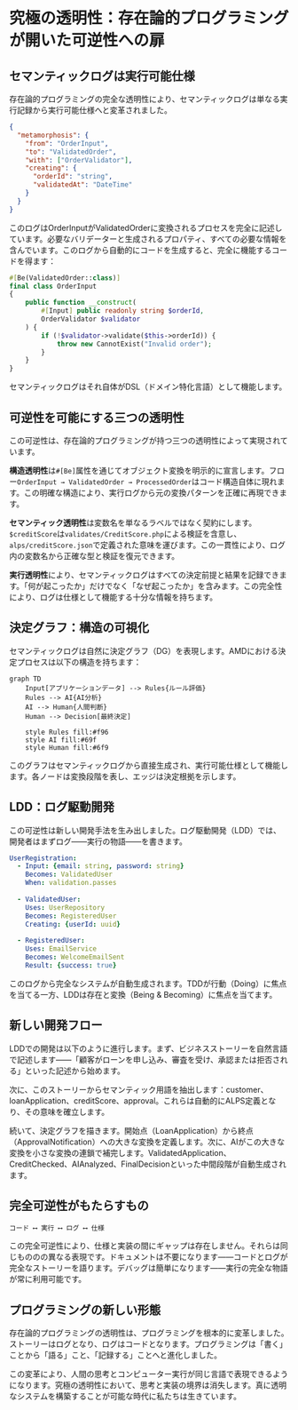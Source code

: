# 究極の透明性：存在論的プログラミングが開いた可逆性への扉

## セマンティックログは実行可能仕様

存在論的プログラミングの完全な透明性により、セマンティックログは単なる実行記録から実行可能仕様へと変革されました。

```json
{
  "metamorphosis": {
    "from": "OrderInput",
    "to": "ValidatedOrder",
    "with": ["OrderValidator"],
    "creating": {
      "orderId": "string",
      "validatedAt": "DateTime"
    }
  }
}
```

このログはOrderInputがValidatedOrderに変換されるプロセスを完全に記述しています。必要なバリデーターと生成されるプロパティ、すべての必要な情報を含んでいます。このログから自動的にコードを生成すると、完全に機能するコードを得ます：

```php
#[Be(ValidatedOrder::class)]
final class OrderInput
{
    public function __construct(
        #[Input] public readonly string $orderId,
        OrderValidator $validator
    ) {
        if (!$validator->validate($this->orderId)) {
            throw new CannotExist("Invalid order");
        }
    }
}
```

セマンティックログはそれ自体がDSL（ドメイン特化言語）として機能します。

## 可逆性を可能にする三つの透明性

この可逆性は、存在論的プログラミングが持つ三つの透明性によって実現されています。

**構造透明性**は`#[Be]`属性を通じてオブジェクト変換を明示的に宣言します。フロー`OrderInput → ValidatedOrder → ProcessedOrder`はコード構造自体に現れます。この明確な構造により、実行ログから元の変換パターンを正確に再現できます。

**セマンティック透明性**は変数名を単なるラベルではなく契約にします。`$creditScore`は`validates/CreditScore.php`による検証を含意し、`alps/creditScore.json`で定義された意味を運びます。この一貫性により、ログ内の変数名から正確な型と検証を復元できます。

**実行透明性**により、セマンティックログはすべての決定前提と結果を記録できます。「何が起こったか」だけでなく「なぜ起こったか」を含みます。この完全性により、ログは仕様として機能する十分な情報を持ちます。

## 決定グラフ：構造の可視化

セマンティックログは自然に決定グラフ（DG）を表現します。AMDにおける決定プロセスは以下の構造を持ちます：

```mermaid
graph TD
    Input[アプリケーションデータ] --> Rules{ルール評価}
    Rules --> AI{AI分析}
    AI --> Human{人間判断}
    Human --> Decision[最終決定]
    
    style Rules fill:#f96
    style AI fill:#69f
    style Human fill:#6f9
```

このグラフはセマンティックログから直接生成され、実行可能仕様として機能します。各ノードは変換段階を表し、エッジは決定根拠を示します。

## LDD：ログ駆動開発

この可逆性は新しい開発手法を生み出しました。ログ駆動開発（LDD）では、開発者はまずログ——実行の物語——を書きます。

```yaml
UserRegistration:
  - Input: {email: string, password: string}
    Becomes: ValidatedUser
    When: validation.passes
    
  - ValidatedUser:
    Uses: UserRepository
    Becomes: RegisteredUser
    Creating: {userId: uuid}
    
  - RegisteredUser:
    Uses: EmailService
    Becomes: WelcomeEmailSent
    Result: {success: true}
```

このログから完全なシステムが自動生成されます。TDDが行動（Doing）に焦点を当てる一方、LDDは存在と変換（Being & Becoming）に焦点を当てます。

## 新しい開発フロー

LDDでの開発は以下のように進行します。まず、ビジネスストーリーを自然言語で記述します——「顧客がローンを申し込み、審査を受け、承認または拒否される」といった記述から始めます。

次に、このストーリーからセマンティック用語を抽出します：customer、loanApplication、creditScore、approval。これらは自動的にALPS定義となり、その意味を確立します。

続いて、決定グラフを描きます。開始点（LoanApplication）から終点（ApprovalNotification）への大きな変換を定義します。次に、AIがこの大きな変換を小さな変換の連鎖で補完します。ValidatedApplication、CreditChecked、AIAnalyzed、FinalDecisionといった中間段階が自動生成されます。

## 完全可逆性がもたらすもの

```
コード ⟷ 実行 ⟷ ログ ⟷ 仕様
```

この完全可逆性により、仕様と実装の間にギャップは存在しません。それらは同じもののの異なる表現です。ドキュメントは不要になります——コードとログが完全なストーリーを語ります。デバッグは簡単になります——実行の完全な物語が常に利用可能です。

## プログラミングの新しい形態

存在論的プログラミングの透明性は、プログラミングを根本的に変革しました。ストーリーはログとなり、ログはコードとなります。プログラミングは「書く」ことから「語る」こと、「記録する」ことへと進化しました。

この変革により、人間の思考とコンピューター実行が同じ言語で表現できるようになります。究極の透明性において、思考と実装の境界は消失します。真に透明なシステムを構築することが可能な時代に私たちは生きています。